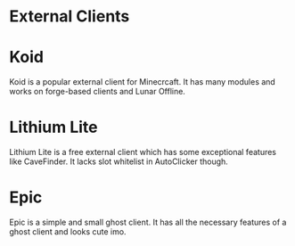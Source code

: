 # External Clients

# Koid
Koid is a popular external client for Minecrcaft. It has many modules and works on forge-based clients and Lunar Offline.
# Lithium Lite
Lithium Lite is a free external client which has some exceptional features like CaveFinder. It lacks slot whitelist in AutoClicker though.
# Epic
Epic is a simple and small ghost client. It has all the necessary features of a ghost client and looks cute imo.